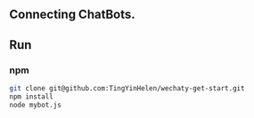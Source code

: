 ## Connecting ChatBots.

## Run

### npm

```sh
git clone git@github.com:TingYinHelen/wechaty-get-start.git
npm install
node mybot.js
```

